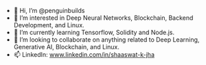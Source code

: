 - 👋 Hi, I’m @penguinbuilds
- 👀 I’m interested in Deep Neural Networks, Blockchain, Backend Development, and Linux.
- 🌱 I’m currently learning Tensorflow, Solidity and Node.js.
- 💞️ I’m looking to collaborate on anything related to Deep Learning, Generative AI, Blockchain, and Linux.
- 📫 LinkedIn: www.linkedin.com/in/shaaswat-k-jha

<!---
penguinbuilds/penguinbuilds is a ✨ special ✨ repository because its `README.md` (this file) appears on your GitHub profile.
You can click the Preview link to take a look at your changes.
--->

